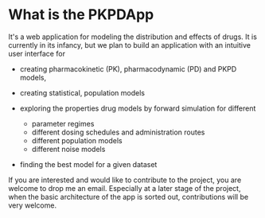 # What is the PKPDApp

It's a web application for modeling the distribution and effects of drugs. It is currently in its infancy, but we plan to build an application with an intuitive user interface for

- creating pharmacokinetic (PK), pharmacodynamic (PD) and PKPD models,

- creating statistical, population models 

- exploring the properties drug models by forward simulation for different
  - parameter regimes
  - different dosing schedules and administration routes
  - different population models
  - different noise models

- finding the best model for a given dataset

If you are interested and would like to contribute to the project, you are welcome to drop me an email. Especially at a later stage of the project, when the basic architecture of the app is sorted out, contributions will be very welcome.
